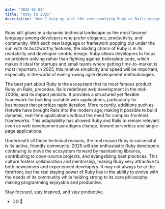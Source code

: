 ```yaml
---
date: "2025-01-08"
title: "Ruby in 2025"
description: "How I keep up with the ever-evolving Ruby on Rails ecosystem"
---
```


Ruby still glows in a dynamic technical landscape as the most favored language among developers who prefer elegance, productivity, and community. With each new language or framework popping out under the sun with its buzzworthy features, the abiding charm of Ruby is in its readability and developer-centric design. Ruby allows developers to focus on problem-solving rather than fighting against boilerplate code, which makes it ideal for startups and small teams where getting time-to-market is most important. In 2025, this relative simplicity and speed will be important, especially in the world of ever-growing agile development methodologies.

The best part about Ruby is the ecosystem that its most famous product, Ruby on Rails, precedes. Rails redefined web development in the mid-2000s, and its impact persists. It provides a structured yet flexible framework for building scalable web applications, particularly for businesses that prioritize rapid iteration. More recently, additions such as Hotwire have brought Rails into the modern age, making it possible to build dynamic, real-time applications without the need for complex frontend frameworks. This adaptability has allowed Ruby and Rails to remain relevant even as web development paradigms change, toward serverless and single-page applications.

Underneath all these technical reasons, the real reason Ruby is successful is its active, friendly community. 2025 will see enthusiastic Ruby developers continuing to move the ecosystem forward by maintaining libraries, contributing to open-source projects, and evangelizing best practices. This culture fosters collaboration and mentorship, making Ruby very attractive to both newcomers and experienced developers. It may not always be at the forefront, but the real staying power of Ruby lies in the ability to evolve with the needs of its community while holding strong to its core philosophy: making programming enjoyable and productive.

Stay focused, stay inspired, and stay productive.

- DG 🍶
